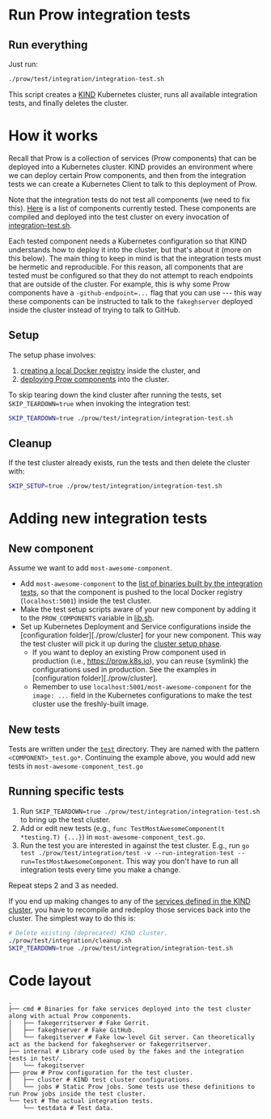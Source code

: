 # Run Prow integration tests

## Run everything

Just run:

```bash
./prow/test/integration/integration-test.sh
```

This script creates a [KIND](https://kind.sigs.k8s.io/) Kubernetes cluster, runs all available integration tests, and finally deletes the cluster.

# How it works

Recall that Prow is a collection of services (Prow components) that can be
deployed into a Kubernetes cluster. KIND provides an environment where we can
deploy certain Prow components, and then from the integration tests we can
create a Kubernetes Client to talk to this deployment of Prow.

Note that the integration tests do not test all components (we need to fix
this). [Here][test-cluster-images] is a list of components currently tested.
These components are compiled and deployed into the test cluster on every
invocation of [integration-test.sh](integration-test.sh).

Each tested component needs a Kubernetes configuration so that KIND understands
how to deploy it into the cluster, but that's about it (more on this below). The
main thing to keep in mind is that the integration tests must be hermetic and
reproducible. For this reason, all components that are tested must be configured
so that they do not attempt to reach endpoints that are outside of the cluster.
For example, this is why some Prow components have a `-github-endpoint=...` flag
that you can use --- this way these components can be instructed to talk to the
`fakeghserver` deployed inside the cluster instead of trying to talk to GitHub.

## Setup

The setup phase involves:

1. [creating a local Docker registry](setup-local-registry.sh) inside the cluster, and
2. [deploying Prow components](setup-cluster.sh) into the cluster.

To skip tearing down the kind cluster after running the tests, set `SKIP_TEARDOWN=true` when invoking the integration test:

```bash
SKIP_TEARDOWN=true ./prow/test/integration/integration-test.sh
```

## Cleanup

If the test cluster already exists, run the tests and then delete the cluster
with:

```bash
SKIP_SETUP=true ./prow/test/integration/integration-test.sh
```

# Adding new integration tests

## New component

Assume we want to add `most-awesome-component`.

- Add `most-awesome-component` to the [list of binaries built by the integration
  tests][test-cluster-images], so that the component is pushed to the local
  Docker registry (`localhost:5001`) inside the test cluster.
- Make the test setup scripts aware of your new component by adding it to the
  `PROW_COMPONENTS` variable in [lib.sh](lib.sh).
- Set up Kubernetes Deployment and Service configurations inside the
  [configuration folder][./prow/cluster] for your new component. This way the
  test cluster will pick it up during the [cluster setup
  phase](setup-cluster.sh).
  - If you want to deploy an existing Prow component used in production (i.e.,
    https://prow.k8s.io), you can reuse (symlink) the configurations used in
    production. See the examples in [configuration folder][./prow/cluster].
  - Remember to use `localhost:5001/most-awesome-component` for the `image: ...`
    field in the Kubernetes configurations to make the test cluster use the
    freshly-built image.

## New tests

Tests are written under the [`test`](test) directory. They are named with the
pattern `<COMPONENT>_test.go*`. Continuing the example above, you would add new
tests in `most-awesome-component_test.go`

## Running specific tests

1. Run `SKIP_TEARDOWN=true ./prow/test/integration/integration-test.sh` to bring up the test cluster.
2. Add or edit new tests (e.g., `func TestMostAwesomeComponent(t *testing.T) {...}`) in `most-awesome-component_test.go`.
3. Run the test you are interested in against the test cluster. E.g., run `go test ./prow/test/integration/test -v --run-integration-test --run=TestMostAwesomeComponent`. This way you don't have to run all
   integration tests every time you make a change.

Repeat steps 2 and 3 as needed.

If you end up making changes to any of the [services defined in the KIND
cluster][test-cluster-images], you have to recompile and redeploy those
services back into the cluster. The simplest way to do this is:

```bash
# Delete existing (deprecated) KIND cluster.
./prow/test/integration/cleanup.sh
SKIP_TEARDOWN=true ./prow/test/integration/integration-test.sh
```

[test-cluster-images]: ./prow/.prow-images.yaml

# Code layout

```
.
├── cmd # Binaries for fake services deployed into the test cluster along with actual Prow components.
│   ├── fakegerritserver # Fake Gerrit.
│   ├── fakeghserver # Fake GitHub.
│   └── fakegitserver # Fake low-level Git server. Can theoretically act as the backend for fakeghserver or fakegerritserver.
├── internal # Library code used by the fakes and the integration tests in test/.
│   └── fakegitserver
├── prow # Prow configuration for the test cluster.
│   ├── cluster # KIND test cluster configurations.
│   └── jobs # Static Prow jobs. Some tests use these definitions to run Prow jobs inside the test cluster.
└── test # The actual integration tests.
    └── testdata # Test data.
```
